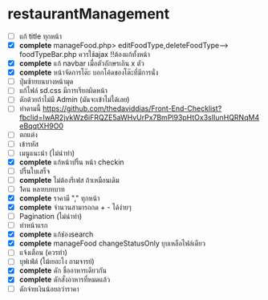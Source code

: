 # restaurantManagement

- [ ] แก้ title ทุกหน้า
- [x] **complete** manageFood.php> editFoodType,deleteFoodType--> foodTypeBar.php ควรใช้ajax !!ต้องแก้ทั้งหน้า
- [x] **complete** แก้ navbar เมื่อตัวอักษรเกิน x ตัว
- [x] **complete** หน้าจัดการโต๊ะ บอกโค้ดของโต๊ะที่มีการนั่ง
- [ ] ปุ่มซ้ายบนบางหน้ามุด
- [ ] แก้ไฟล์ sd.css มีการเรียกผิดหน้า
- [ ] ดักด้วยถ้าไม่มี Admin (มันจะเข้าไม่ได้เลย)
- [ ] ทำตามนี้ <https://github.com/thedaviddias/Front-End-Checklist?fbclid=IwAR2jvkWz6iFRQZE5aWHvUrPx7BmPl93pHtOx3sIIunHQRNqM4eBqqtXH9O0>
- [ ] ตกแต่ง
- [ ] เข้ารหัส
- [ ] เมนูแนะนำ (ไม่น่าทำ)
- [x] **complete** แก้หน้าปริ้น หน้า checkin
- [ ] ปริ้นใบเสร็จ
- [ ] **complete** ไม่ต้องรีเฟส ถ้าเหมือนเดิม
- [ ] 1คน หลายบทบาท
- [x] **complete** ราคามี "," ทุกหน้า
- [x] **complete** จำนวนสามารถกด + - ได้ง่ายๆ
- [ ] Pagination (ไม่น่าทำ)
- [ ] ทำหน้าแรก
- [x] **complete** แก้ช่องsearch
- [x] **complete** manageFood changeStatusOnly ยุบเหลือไฟล์เดียว
- [ ] แจ้งเตือน (ควรทำ)
- [ ] บุฟเฟ่ต์ (โม้เยอะไง ถามจารย์)
- [x] **complete** ดัก ชื่ออาหารเดียวกัน
- [x] **complete** ดักสั่งอาหารที่หมดแล้ว
- [ ] ดักจ่ายเงินน้อยกว่าราคา
